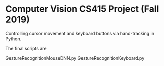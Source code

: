 # Computer Vision CS415 Project (Fall 2019)

Controlling cursor movement and keyboard buttons via hand-tracking in Python.

The final scripts are 

GestureRecognitionMouseDNN.py
GestureRecognitionKeyboard.py

